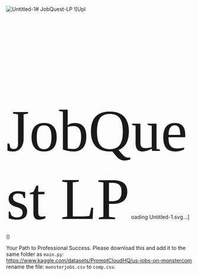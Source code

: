 ![Untitled-1](https://github.com/lakshRP/JobQuest-LP/assets/91580291/f37ab303-3421-451d-a3ab-13274cf39ff6)# JobQuest-LP
![Upl<?xml version="1.0" encoding="utf-8"?>
<!-- Generator: Adobe Illustrator 27.9.1, SVG Export Plug-In . SVG Version: 6.00 Build 0)  -->
<svg version="1.1" id="Layer_1" xmlns="http://www.w3.org/2000/svg" xmlns:xlink="http://www.w3.org/1999/xlink" x="0px" y="0px"
	 viewBox="0 0 1000 400" style="enable-background:new 0 0 1000 400;" xml:space="preserve">
<style type="text/css">
	.st0{fill:#00A79D;}
	.st1{font-family:'Modern-Regular';}
	.st2{font-size:160.4562px;}
	.st3{fill:#662D91;}
</style>
<text transform="matrix(1 0 0 1 70.5914 243.2129)" class="st0 st1 st2">JobQuest  LP</text>
<rect x="655.58" y="236.75" class="st3" width="69.78" height="5.86"/>
</svg>
oading Untitled-1.svg…]()

Your Path to Professional Success.
Please download this and add it to the same folder as `main.py`: https://www.kaggle.com/datasets/PromptCloudHQ/us-jobs-on-monstercom
rename the file: `monsterjobs.csv` to `comp.csv`.
